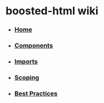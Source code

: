 # boosted-html wiki

- ### [Home](https://github.com/andrealicheri/boosted-html/wiki)
- ### [Components](https://github.com/andrealicheri/boosted-html/wiki/Components)
- ### [Imports](https://github.com/andrealicheri/boosted-html/wiki/Imports)
- ### [Scoping](https://github.com/andrealicheri/boosted-html/wiki/Scoping)
- ### [Best Practices](https://github.com/andrealicheri/boosted-html/wiki/Best-Practices)